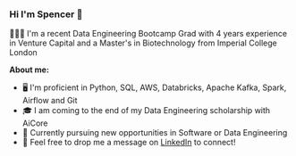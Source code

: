 ### Hi I'm Spencer 👋

👨🏿‍💻 I'm a recent Data Engineering Bootcamp Grad with 4 years experience in Venture Capital and a Master's in Biotechnology from Imperial College London

**About me:**
 
- 🖥️ I'm proficient in Python, SQL, AWS, Databricks, Apache Kafka, Spark, Airflow and Git
- 🎓 I am coming to the end of my Data Engineering scholarship with AiCore
- 💼 Currently pursuing new opportunities in Software or Data Engineering
- 📮 Feel free to drop me a message on [LinkedIn](https://www.linkedin.com/in/spencerduvwiama/) to connect!

  
<!--
**spencerejd/spencerejd** is a ✨ _special_ ✨ repository because its `README.md` (this file) appears on your GitHub profile.

Here are some ideas to get you started:

- 🔭 I’m currently working on ...
- 🌱 I’m currently learning ...
- 👯 I’m looking to collaborate on ...
- 🤔 I’m looking for help with ...
- 💬 Ask me about ...
- 📫 How to reach me: ...
- 😄 Pronouns: ...
- ⚡ Fun fact: ...
-->
